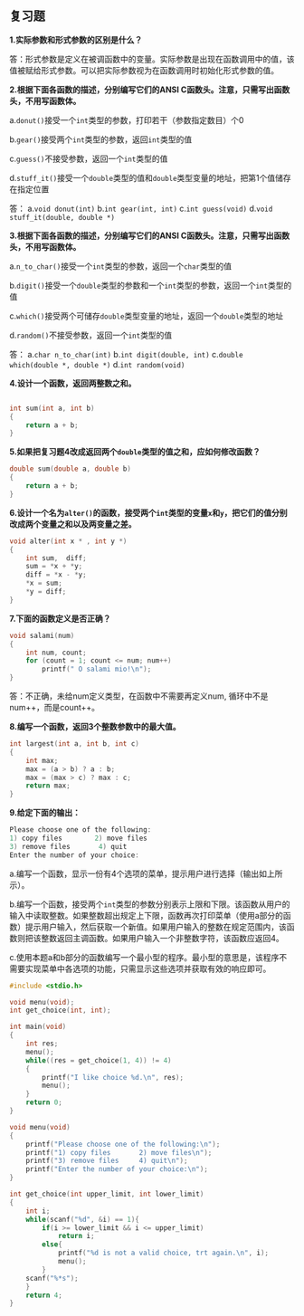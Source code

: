 ## 复习题

**1.实际参数和形式参数的区别是什么？**

答：形式参数是定义在被调函数中的变量。实际参数是出现在函数调用中的值，该值被赋给形式参数。可以把实际参数视为在函数调用时初始化形式参数的值。

**2.根据下面各函数的描述，分别编写它们的ANSI C函数头。注意，只需写出函数头，不用写函数体。**

a.`donut()`接受一个`int`类型的参数，打印若干（参数指定数目）个0

b.`gear()`接受两个`int`类型的参数，返回`int`类型的值

c.`guess()`不接受参数，返回一个`int`类型的值

d.`stuff_it()`接受一个`double`类型的值和`double`类型变量的地址，把第1个值储存在指定位置

答：
a.`void donut(int)`
b.`int gear(int, int)`
c.`int guess(void)`
d.`void stuff_it(double, double *)`

**3.根据下面各函数的描述，分别编写它们的ANSI C函数头。注意，只需写出函数头，不用写函数体。**

a.`n_to_char()`接受一个`int`类型的参数，返回一个`char`类型的值

b.`digit()`接受一个`double`类型的参数和一个`int`类型的参数，返回一个`int`类型的值

c.`which()`接受两个可储存`double`类型变量的地址，返回一个`double`类型的地址

d.`random()`不接受参数，返回一个`int`类型的值

答：
a.`char n_to_char(int)`
b.`int digit(double, int)`
c.`double which(double *, double *)`
d.`int random(void)`

**4.设计一个函数，返回两整数之和。**
```C

int sum(int a, int b)
{
	return a + b;
}
```
**5.如果把复习题4改成返回两个`double`类型的值之和，应如何修改函数？**
```C
double sum(double a, double b)
{
	return a + b;
}
```
**6.设计一个名为`alter()`的函数，接受两个`int`类型的变量`x`和`y`，把它们的值分别改成两个变量之和以及两变量之差。**
```C
void alter(int x * , int y *)
{
	int sum,  diff;
	sum = *x + *y;
	diff = *x - *y;
	*x = sum;
	*y = diff;
}
```
**7.下面的函数定义是否正确？**
```C
void salami(num)
{
	int num, count;
	for (count = 1; count <= num; num++)
		printf(" O salami mio!\n");
}
```
答：不正确，未给num定义类型，在函数中不需要再定义num, 循环中不是num++，而是count++。

**8.编写一个函数，返回3个整数参数中的最大值。**
```C
int largest(int a, int b, int c)
{
	int max;
	max = (a > b) ? a : b;
	max = (max > c) ? max : c;
	return max;
}
```
**9.给定下面的输出：**
```C
Please choose one of the following:
1) copy files        2) move files
3) remove files       4) quit
Enter the number of your choice:
```
a.编写一个函数，显示一份有4个选项的菜单，提示用户进行选择（输出如上所示）。

b.编写一个函数，接受两个`int`类型的参数分别表示上限和下限。该函数从用户的输入中读取整数。如果整数超出规定上下限，函数再次打印菜单（使用a部分的函数）提示用户输入，然后获取一个新值。如果用户输入的整数在规定范围内，该函数则把该整数返回主调函数。如果用户输入一个非整数字符，该函数应返回4。

c.使用本题a和b部分的函数编写一个最小型的程序。最小型的意思是，该程序不需要实现菜单中各选项的功能，只需显示这些选项并获取有效的响应即可。
```C
#include <stdio.h>

void menu(void);
int get_choice(int, int);

int main(void)
{	
	int res;
	menu();
	while((res = get_choice(1, 4)) != 4)
	{
		printf("I like choice %d.\n", res);
		menu();
	}
	return 0;
}

void menu(void)
{
	printf("Please choose one of the following:\n");
	printf("1) copy files		2) move files\n");
	printf("3) remove files		4) quit\n");
	printf("Enter the number of your choice:\n");	
}

int get_choice(int upper_limit, int lower_limit)
{
	int i;
	while(scanf("%d", &i) == 1){
		if(i >= lower_limit && i <= upper_limit)
			return i;
		else{
			printf("%d is not a valid choice, trt again.\n", i);
			menu();
		}
	scanf("%*s");
	}
	return 4;
}
```
